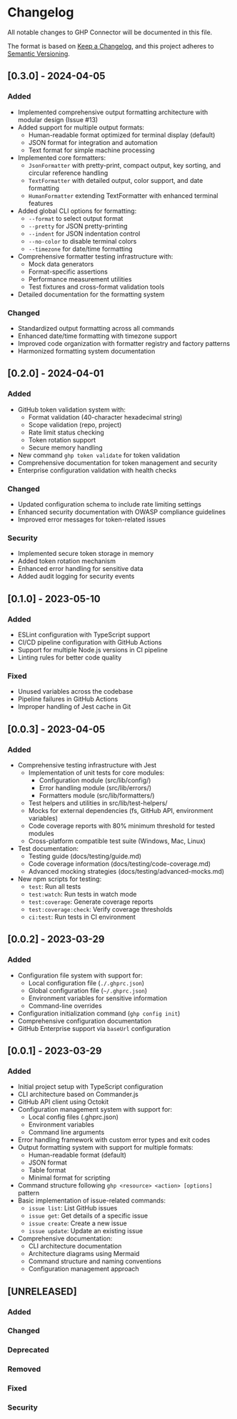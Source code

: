 # Changelog

All notable changes to GHP Connector will be documented in this file.

The format is based on [Keep a Changelog](https://keepachangelog.com/en/1.0.0/),
and this project adheres to [Semantic Versioning](https://semver.org/spec/v2.0.0.html).

## [0.3.0] - 2024-04-05

### Added

- Implemented comprehensive output formatting architecture with modular design (Issue #13)
- Added support for multiple output formats:
  - Human-readable format optimized for terminal display (default)
  - JSON format for integration and automation
  - Text format for simple machine processing
- Implemented core formatters:
  - `JsonFormatter` with pretty-print, compact output, key sorting, and circular reference handling
  - `TextFormatter` with detailed output, color support, and date formatting
  - `HumanFormatter` extending TextFormatter with enhanced terminal features
- Added global CLI options for formatting:
  - `--format` to select output format
  - `--pretty` for JSON pretty-printing
  - `--indent` for JSON indentation control
  - `--no-color` to disable terminal colors
  - `--timezone` for date/time formatting
- Comprehensive formatter testing infrastructure with:
  - Mock data generators
  - Format-specific assertions
  - Performance measurement utilities
  - Test fixtures and cross-format validation tools
- Detailed documentation for the formatting system

### Changed

- Standardized output formatting across all commands
- Enhanced date/time formatting with timezone support
- Improved code organization with formatter registry and factory patterns
- Harmonized formatting system documentation

## [0.2.0] - 2024-04-01

### Added

- GitHub token validation system with:
  - Format validation (40-character hexadecimal string)
  - Scope validation (repo, project)
  - Rate limit status checking
  - Token rotation support
  - Secure memory handling
- New command `ghp token validate` for token validation
- Comprehensive documentation for token management and security
- Enterprise configuration validation with health checks

### Changed

- Updated configuration schema to include rate limiting settings
- Enhanced security documentation with OWASP compliance guidelines
- Improved error messages for token-related issues

### Security

- Implemented secure token storage in memory
- Added token rotation mechanism
- Enhanced error handling for sensitive data
- Added audit logging for security events

## [0.1.0] - 2023-05-10

### Added

- ESLint configuration with TypeScript support
- CI/CD pipeline configuration with GitHub Actions
- Support for multiple Node.js versions in CI pipeline
- Linting rules for better code quality

### Fixed

- Unused variables across the codebase
- Pipeline failures in GitHub Actions
- Improper handling of Jest cache in Git

## [0.0.3] - 2023-04-05

### Added

- Comprehensive testing infrastructure with Jest
  - Implementation of unit tests for core modules:
    - Configuration module (src/lib/config/)
    - Error handling module (src/lib/errors/)
    - Formatters module (src/lib/formatters/)
  - Test helpers and utilities in src/lib/test-helpers/
  - Mocks for external dependencies (fs, GitHub API, environment variables)
  - Code coverage reports with 80% minimum threshold for tested modules
  - Cross-platform compatible test suite (Windows, Mac, Linux)
- Test documentation:
  - Testing guide (docs/testing/guide.md)
  - Code coverage information (docs/testing/code-coverage.md)
  - Advanced mocking strategies (docs/testing/advanced-mocks.md)
- New npm scripts for testing:
  - `test`: Run all tests
  - `test:watch`: Run tests in watch mode
  - `test:coverage`: Generate coverage reports
  - `test:coverage:check`: Verify coverage thresholds
  - `ci:test`: Run tests in CI environment

## [0.0.2] - 2023-03-29

### Added

- Configuration file system with support for:
  - Local configuration file (`./.ghprc.json`)
  - Global configuration file (`~/.ghprc.json`)
  - Environment variables for sensitive information
  - Command-line overrides
- Configuration initialization command (`ghp config init`)
- Comprehensive configuration documentation
- GitHub Enterprise support via `baseUrl` configuration

## [0.0.1] - 2023-03-29

### Added

- Initial project setup with TypeScript configuration
- CLI architecture based on Commander.js
- GitHub API client using Octokit
- Configuration management system with support for:
  - Local config files (.ghprc.json)
  - Environment variables
  - Command line arguments
- Error handling framework with custom error types and exit codes
- Output formatting system with support for multiple formats:
  - Human-readable format (default)
  - JSON format
  - Table format
  - Minimal format for scripting
- Command structure following `ghp <resource> <action> [options]` pattern
- Basic implementation of issue-related commands:
  - `issue list`: List GitHub issues
  - `issue get`: Get details of a specific issue
  - `issue create`: Create a new issue
  - `issue update`: Update an existing issue
- Comprehensive documentation:
  - CLI architecture documentation
  - Architecture diagrams using Mermaid
  - Command structure and naming conventions
  - Configuration management approach

## [UNRELEASED]

### Added

### Changed

### Deprecated

### Removed

### Fixed

### Security
